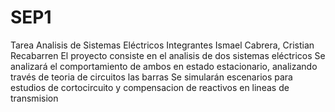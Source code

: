 # SEP1
Tarea Analisis de Sistemas Eléctricos
Integrantes Ismael Cabrera, Cristian Recabarren
El proyecto consiste en el analisis de dos sistemas eléctricos
Se analizará el comportamiento de ambos en estado estacionario, analizando través de teoria de circuitos las barras
Se simularán escenarios para estudios de cortocircuito y compensacion de reactivos en lineas de transmision
